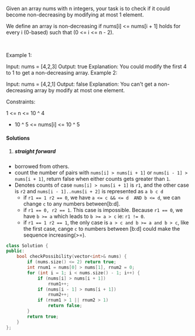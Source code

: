 Given an array nums with n integers, your task is to check if it could become non-decreasing by modifying at most 1 element.

We define an array is non-decreasing if nums[i] <= nums[i + 1] holds for every i (0-based) such that (0 <= i <= n - 2).

 

Example 1:

Input: nums = [4,2,3]
Output: true
Explanation: You could modify the first 4 to 1 to get a non-decreasing array.
Example 2:

Input: nums = [4,2,1]
Output: false
Explanation: You can't get a non-decreasing array by modify at most one element.
 

Constraints:

1 <= n <= 10 ^ 4
- 10 ^ 5 <= nums[i] <= 10 ^ 5

#### Solutions

1. ##### straight forward

- borrowed from others.
- count the number of pairs with `nums[i] > nums[i + 1]` or `nums[i - 1] > nums[i + 1]`, return false when either counts gets greater than `1`.
- Denotes counts of case `nums[i] > nums[i + 1]` is `r1`, and the other case is `r2` and `nums[i - 1]..nums[i + 2]` is represented as `a b c d`
    - if `r1 == 1 r2 == 0`, we have `a <= c && <= d  AND b <= d`, we can change `c` to any numbers between[b:d].
    - if `r1 == 0, r2 == 1`. This case is impossible. Because `r1 == 0`, we have `b >= a` which leads to `b >= a > c` ie: `r1 != 0`.
    - if `r1 == 1 r2 == 1`, the only case is `a > c and b >= a and b > c`, like the first case, cange `c` to numbers between [b:d] could make the sequence increasing(>=).

```cpp
class Solution {
public:
    bool checkPossibility(vector<int>& nums) {
        if (nums.size() <= 2) return true;
        int rnum1 = nums[0] > nums[1], rnum2 = 0;
        for (int i = 1; i < nums.size() - 1; i++) {
            if (nums[i] > nums[i + 1])
                rnum1++;
            if (nums[i - 1] > nums[i + 1])
                rnum2++;
            if (rnum1 > 1 || rnum2 > 1)
                return false;
        }
        return true;
    }
};
```